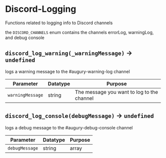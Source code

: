 # Discord-Logging
Functions related to logging info to Discord channels

the `DISCORD_CHANNELS` enum contains the channels errorLog, warningLog, and debug console

## `discord_log_warning(_warningMessage)` → `undefined`
logs a warning message to the #augury-warning-log channel

| Parameter | Datatype  | Purpose |
|-----------|-----------|---------|
|`warningMessage` |string |The message you want to log to the channel |

## `discord_log_console(debugMessage)` → `undefined`
logs a debug message to the #augury-debug-console channel

| Parameter | Datatype  | Purpose |
|-----------|-----------|---------|
|`debugMessage` |string|array<string> |The message/messages you want to log to the channel |
